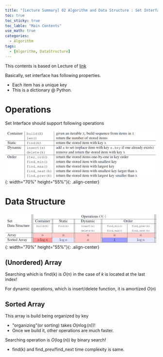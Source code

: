 ```yaml
---
title: "[Lecture Summary] 02 Algorithm and Data Structure : Set Interface"
toc: true
toc_sticky: true
toc_lable: "Main Contents"
use_math: true
categories:
  - Algorithm
tags:
  - [Algorithm, DataStructure]
---
```


This contents is based on Lecture of [link](https://ocw.mit.edu/courses/6-006-introduction-to-algorithms-spring-2020/pages/syllabus/)

Basically, set interface has following properties.

- Each item has a unique key
- This is a dictionary @ Python.

# Operations

Set Interface should support following operations

![제목](/assets/images/algorithm/2-0.PNG){: width="70%" height="55%"}{: .align-center}


# Data Structure

![제목](/assets/images/algorithm/2-1.PNG){: width="70%" height="55%"}{: .align-center}

## (Unordered) Array

Searching which is find(k) is $O(n)$ in the case of $k$ is located at the last index!

For dynamic operations, which is insert/delete function, it is amortized $O(n)$

## Sorted Array

This array is build being organized by key
- "organizing"(or sorting) takes $O(n\log(n))$!
- Once we build it, other operations are much faster.

Searching operation is $O(\log(n))$ by binary search!
- find(k) and find_prev/find_next time complexity is same.




